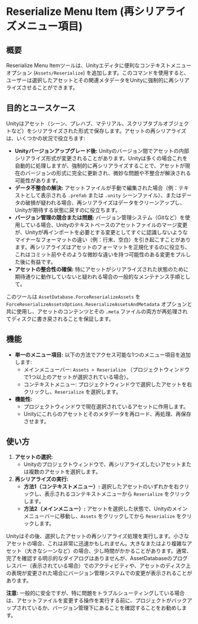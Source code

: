 # Reserialize Menu Item (再シリアライズメニュー項目)

## 概要

Reserialize Menu Itemツールは、Unityエディタに便利なコンテキストメニューオプション (`Assets/Reserialize`) を追加します。このコマンドを使用すると、ユーザーは選択したアセットとその関連メタデータをUnityに強制的に再シリアライズさせることができます。

## 目的とユースケース

Unityはアセット（シーン、プレハブ、マテリアル、スクリプタブルオブジェクトなど）をシリアライズされた形式で保存します。アセットの再シリアライズは、いくつかの状況で役立ちます:

-   **Unityバージョンアップグレード後:** Unityのバージョン間でアセットの内部シリアライズ形式が変更されることがあります。Unityは多くの場合これを自動的に処理しますが、強制的に再シリアライズすることで、アセットが現在のバージョンの形式に完全に更新され、微妙な問題や不整合が解決される可能性があります。
-   **データ不整合の解決:** アセットファイルが手動で編集された場合（例：テキストとして表示される `.prefab` または `.unity` シーンファイル）、またはデータの破損が疑われる場合、再シリアライズはデータをクリーンアップし、Unityが期待する状態に戻すのに役立ちます。
-   **バージョン管理の競合または問題:** バージョン管理システム（Gitなど）を使用している場合、Unityのテキストベースのアセットファイルのマージ変更が、Unityが再インポートを必要とする変更としてすぐに認識しないようなマイナーなフォーマットの違い（例：行末、空白）を引き起こすことがあります。再シリアライズはアセットのフォーマットを正規化するのに役立ち、これはコミット前やそのような微妙な違いを持つ可能性のある変更をプルした後に有益です。
-   **アセットの整合性の確保:** 特にアセットがシリアライズされた状態のために期待通りに動作していないと疑われる場合の一般的なメンテナンス手順として。

このツールは `AssetDatabase.ForceReserializeAssets` を `ForceReserializeAssetsOptions.ReserializeAssetsAndMetadata` オプションと共に使用し、アセットのコンテンツとその `.meta` ファイルの両方が再処理されてディスクに書き戻されることを保証します。

## 機能

-   **単一のメニュー項目:** 以下の方法でアクセス可能な1つのメニュー項目を追加します:
    -   メインメニューバー: `Assets > Reserialize` （プロジェクトウィンドウで1つ以上のアセットが選択されている場合）。
    -   コンテキストメニュー: プロジェクトウィンドウで選択したアセットを右クリックし、`Reserialize` を選択します。
-   **機能性:**
    -   プロジェクトウィンドウで現在選択されているアセットに作用します。
    -   Unityにこれらのアセットとそのメタデータを再ロード、再処理、再保存させます。

## 使い方

1.  **アセットの選択:**
    *   Unityのプロジェクトウィンドウで、再シリアライズしたいアセットまたは複数のアセットを選択します。
2.  **再シリアライズの実行:**
    *   **方法1（コンテキストメニュー）:** 選択したアセットのいずれかを右クリックし、表示されるコンテキストメニューから `Reserialize` をクリックします。
    *   **方法2（メインメニュー）:** アセットを選択した状態で、Unityのメインメニューバーに移動し、`Assets` をクリックしてから `Reserialize` をクリックします。

Unityはその後、選択したアセットの再シリアライズ処理を実行します。小さなアセットの場合、これは非常に迅速かもしれません。大きなまたはより複雑なアセット（大きなシーンなど）の場合、少し時間がかかることがあります。通常、完了を確認する明示的なダイアログはありませんが、AssetDatabaseのプログレスバー（表示されている場合）でのアクティビティや、アセットのディスク上の表現が変更された場合にバージョン管理システムでの変更が表示されることがあります。

**注意:** 一般的に安全ですが、特に問題をトラブルシューティングしている場合は、アセットファイルを変更する操作を実行する前に、プロジェクトがバックアップされているか、バージョン管理下にあることを確認することをお勧めします。
